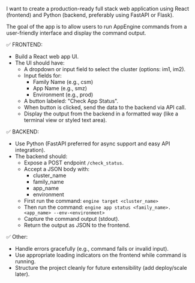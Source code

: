 I want to create a production-ready full stack web application using React (frontend) and Python (backend, preferably using FastAPI or Flask). 

The goal of the app is to allow users to run AppEngine commands from a user-friendly interface and display the command output.

✅ FRONTEND:
- Build a React web app UI.
- The UI should have:
  - A dropdown or input field to select the cluster (options: im1, im2).
  - Input fields for:
    - Family Name (e.g., csm)
    - App Name (e.g., smz)
    - Environment (e.g., prod)
  - A button labeled: "Check App Status".
  - When button is clicked, send the data to the backend via API call.
  - Display the output from the backend in a formatted way (like a terminal view or styled text area).

✅ BACKEND:
- Use Python (FastAPI preferred for async support and easy API integration).
- The backend should:
  - Expose a POST endpoint `/check_status`.
  - Accept a JSON body with:
    - cluster_name
    - family_name
    - app_name
    - environment
  - First run the command: `engine target <cluster_name>`
  - Then run the command: `engine app status <family_name>.<app_name> --env-<environment>`
  - Capture the command output (stdout).
  - Return the output as JSON to the frontend.

✅ Other:
- Handle errors gracefully (e.g., command fails or invalid input).
- Use appropriate loading indicators on the frontend while command is running.
- Structure the project cleanly for future extensibility (add deploy/scale later).
